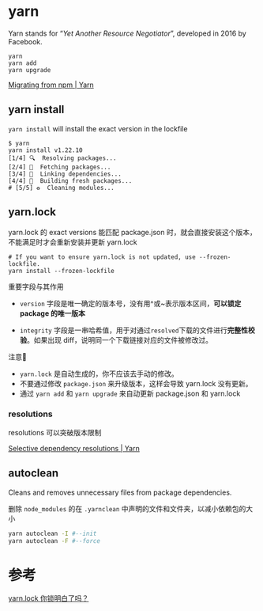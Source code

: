 # yarn <Badge text="v1.22.10" type="tip" />

Yarn stands for “*Yet Another Resource Negotiator*”, developed in 2016 by Facebook.

```
yarn
yarn add
yarn upgrade
```

[Migrating from npm | Yarn](https://classic.yarnpkg.com/en/docs/migrating-from-npm#toc-cli-commands-comparison)

## yarn install

`yarn install` will install the exact version in the lockfile

```shell
$ yarn
yarn install v1.22.10
[1/4] 🔍  Resolving packages...
[2/4] 🚚  Fetching packages...
[3/4] 🔗  Linking dependencies...
[4/4] 🔨  Building fresh packages...
# [5/5] ♻️  Cleaning modules...
```

## yarn.lock

yarn.lock 的  exact versions 能匹配 package.json 时，就会直接安装这个版本，不能满足时才会重新安装并更新 yarn.lock

```shell
# If you want to ensure yarn.lock is not updated, use --frozen-lockfile.
yarn install --frozen-lockfile
```

重要字段与其作用

- `version` 字段是唯一确定的版本号，没有用^或~表示版本区间，**可以锁定 package 的唯一版本**

- `integrity` 字段是一串哈希值，用于对通过`resolved`下载的文件进行**完整性校验**。如果出现 diff，说明同一个下载链接对应的文件被修改过。

注意📢

- `yarn.lock` 是自动生成的，你不应该去手动的修改。
- 不要通过修改 `package.json` 来升级版本，这样会导致 yarn.lock 没有更新。
- 通过 `yarn add` 和 `yarn upgrade` 来自动更新 package.json 和 yarn.lock



### resolutions

resolutions 可以突破版本限制

[Selective dependency resolutions | Yarn](https://classic.yarnpkg.com/en/docs/selective-version-resolutions/#toc-how-to-use-it)

## autoclean

Cleans and removes unnecessary files from package dependencies.

删除 `node_modules` 的在 `.yarnclean` 中声明的文件和文件夹，以减小依赖包的大小

```bash
yarn autoclean -I #--init
yarn autoclean -F #--force
```



# 参考

[yarn.lock 你锁明白了吗？](https://zhuanlan.zhihu.com/p/400193691)